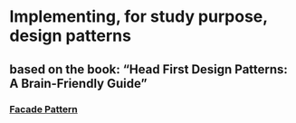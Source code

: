 # Implementing, for study purpose, design patterns 
## based on the book: “Head First Design Patterns: A Brain-Friendly Guide” 

### [Facade Pattern](./facade)
